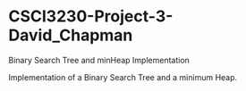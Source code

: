 # CSCI3230-Project-3-David_Chapman
Binary Search Tree and minHeap Implementation

Implementation of a Binary Search Tree and a minimum Heap.
